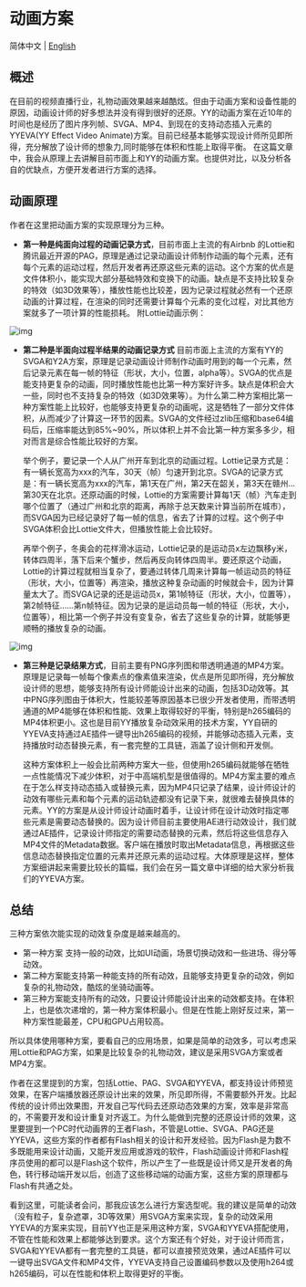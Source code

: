 # 动画方案

简体中文 | [English](Live%20room%20animation%20solutions.md)
 
## 概述

  在目前的视频直播行业，礼物动画效果越来越酷炫。但由于动画方案和设备性能的原因，动画设计师的好多想法并没有得到很好的还原。YY的动画方案在近10年的时间也是经历了图片序列帧、SVGA、MP4、到现在的支持动态插入元素的YYEVA(YY Effect Video Animate)方案。目前已经基本能够实现设计师所见即所得，充分解放了设计师的想象力,同时能够在体积和性能上取得平衡。
在这篇文章中，我会从原理上去讲解目前市面上和YY的动画方案。也提供对比，以及分析各自的优缺点，方便开发者进行方案的选择。

## 动画原理

  作者在这里把动画方案的实现原理分为三种。
* **第一种是纯面向过程的动画记录方式**，目前市面上主流的有Airbnb 的Lottie和腾讯最近开源的PAG，原理是通过记录动画设计师制作动画的每个元素，还有每个元素的运动过程，然后开发者再还原这些元素的运动。这个方案的优点是文件体积小，能实现大部分基础特效和变换下的动画。缺点是不支持比较复杂的特效（如3D效果等），播放性能也比较差，因为记录过程就必然有一个还原动画的计算过程，在渲染的同时还需要计算每个元素的变化过程，对比其他方案就多了一项计算的性能损耗。
附Lottie动画示例：

![img](./img/lotties_demo.gif)

* **第二种是半面向过程半结果的动画记录方式** 目前市面上主流的方案有YY的SVGA和Y2A方案，原理是记录动画设计师制作动画时用到的每一个元素，然后记录元素在每一帧的特征（形状，大小，位置，alpha等）。SVGA的优点是能支持更复杂的动画，同时播放性能也比第一种方案好许多。缺点是体积会大一些，同时也不支持复杂的特效（如3D效果等）。为什么第二种方案相比第一种方案性能上比较好，也能够支持更复杂的动画呢，这是牺牲了一部分文件体积，从而减少了计算这一环节的因素。SVGA的文件经过zlib压缩和base64编码后，压缩率能达到85%~90%，所以体积上并不会比第一种方案多多少，相对而言是综合性能比较好的方案。

    举个例子，要记录一个人从广州开车到北京的动画过程。Lottie记录方式是：有一辆长宽高为xxx的汽车，30天（帧）匀速开到北京。SVGA的记录方式是：有一辆长宽高为xxx的汽车，第1天在广州，第2天在韶关，第3天在赣州…第30天在北京。还原动画的时候，Lottie的方案需要计算每1天（帧）汽车走到哪个位置了（通过广州和北京的距离，再除于总天数来计算当前所在城市），而SVGA因为已经记录好了每一帧的信息，省去了计算的过程。这个例子中SVGA体积会比Lottie文件大，但播放性能上会比较好。

    再举个例子，冬奥会的花样滑冰运动，Lottie记录的是运动员x左边飘移y米，转体四周半，落下后来个蟹步，然后再反向转体四周半。要还原这个动画，Lottie的计算过程就相当复杂了，要通过转体几周来计算每一帧运动员的特征（形状，大小，位置等）再渲染，播放这种复杂动画的时候就会卡，因为计算量太大了。而SVGA记录的还是运动员x，第1帧特征（形状，大小，位置等），第2帧特征......第n帧特征。因为记录的是运动员每一帧的特征（形状，大小，位置等），相比第一个例子并没有变复杂，省去了这些复杂的计算，就能够更顺畅的播放复杂的动画。 

![img](./img/svga.gif)

*  **第三种是记录结果方式**，目前主要有PNG序列图和带透明通道的MP4方案。原理是记录每一帧每个像素点的像素值来渲染，优点是所见即所得，充分解放设计师的思想，能够支持所有设计师能设计出来的动画，包括3D动效等。其中PNG序列图由于体积大，性能较差等原因基本已很少开发者使用，而带透明通道的MP4能够在体积和性能、效果上取得较好的平衡，特别是h265编码的MP4体积更小。这也是目前YY播放复杂动效采用的技术方案，YY自研的YYEVA支持通过AE插件一键导出h265编码的视频，并能够动态插入元素，支持播放时动态替换元素，有一套完整的工具链，涵盖了设计侧和开发侧。

      这种方案体积上一般会比前两种方案大一些，但使用h265编码就能够在牺牲一点性能情况下减少体积，对于中高端机型是很值得的。MP4方案主要的难点在于怎么样支持动态插入或替换元素，因为MP4只记录了结果，设计师设计的动效有哪些元素和每个元素的运动轨迹都没有记录下来，就很难去替换具体的元素。YY的方案是从设计师设计动画时着手，让设计师在设计动效时指定哪些元素是需要动态替换的。因为设计师目前主要使用AE进行动效设计，我们就通过AE插件，记录设计师指定的需要动态替换的元素，然后将这些信息存入MP4文件的Metadata数据。客户端在播放时取出Metadata信息，再根据这些信息动态替换指定位置的元素并还原元素的运动过程。大体原理是这样，整体方案细讲起来需要比较长的篇幅，我们会在另一篇文章中详细的给大家分析我们的YYEVA方案。
      
## 总结

  三种方案依次能实现的动效复杂度是越来越高的。
  * 第一种方案    支持一般的动效，比如UI动画，场景切换动效和一些进场、得分等动效。
  * 第二种方案能支持第一种能支持的所有动效，且能够支持更复杂的动效，例如复杂的礼物动效，酷炫的坐骑动画等。
  * 第三种方案能支持所有的动效，只要设计师能设计出来的动效都支持。在体积上，也是依次递增的，第一种方案体积最小。但是在性能上刚好反过来，第一种方案性能最差，CPU和GPU占用较高。
  
  所以具体使用哪种方案，要看自己的应用场景，如果是简单的动效多，可以考虑采用Lottie和PAG方案，如果是比较复杂的礼物动效，建议是采用SVGA方案或者MP4方案。

   作者在这里提到的方案，包括Lottie、PAG、SVGA和YYEVA，都支持设计师预览效果，在客户端播放器还原设计出来的效果，所见即所得，不需要额外开发。比起传统的设计师出效果图，开发自己写代码去还原动态效果的方案，效率是非常高的，不需要开发和设计重复对齐返工。为什么能做到完整的还原设计师的效果，这里要提到一个PC时代动画界的王者Flash，不管是Lottie、SVGA、PAG还是YYEVA，这些方案的作者都有Flash相关的设计和开发经验。因为Flash是为数不多既能用来设计动画，又能开发应用或游戏的软件，Flash动画设计师和Flash程序员使用的都可以是Flash这个软件，所以产生了一些既是设计师又是开发者的角色，转行移动端开发以后，创造了这些移动端的动画方案，这些方案的原理都与Flash有共通之处。

   看到这里，可能读者会问，那我应该怎么进行方案选型呢。我的建议是简单的动效（没有粒子，复杂遮罩，3D等效果）用SVGA方案来实现，复杂的动效采用YYEVA的方案来实现，目前YY也正是采用这种方案，SVGA和YYEVA搭配使用，不管在性能和效果上都能够达到要求。这个方案还有个好处，对于设计师而言，SVGA和YYEVA都有一套完整的工具链，都可以直接预览效果，通过AE插件可以一键导出SVGA文件和MP4文件，YYEVA支持自己设置编码参数以及使用h264或h265编码，可以在性能和体积上取得更好的平衡。
